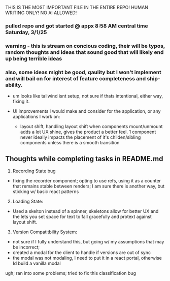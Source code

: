 THIS IS THE MOST IMPORTANT FILE IN THE ENTIRE REPO! HUMAN WRITING ONLY! NO AI ALLOWED!

### pulled repo and got started @ appx 8:58 AM central time Saturday, 3/1/25

### warning - this is stream on concious coding, their will be typos, random thoughts and ideas that sound good that will likely end up being terrible ideas

### also, some ideas might be good, qaulity but I won't implement and will bail on for interest of feature completeness and ship-ability.

- um looks like tailwind isnt setup, not sure if thats intentional, either way, fixing it.

- UI improvements I would make and consider for the application, or any applications I work on:
  - layout shift, handling layout shift when components mount/unmount adds a lot UX shine, gives the product a better feel. 1 component never ideally impacts the placement of it's childen/sibling components unless there is a smooth transition

## Thoughts while completing tasks in README.md

1. Recording State bug

- fixing the recorder component; opting to use refs, using it as a counter that remains stable between renders; I am sure there is another way, but sticking w/ basic react patterns

2. Loading State:

- Used a skelton instead of a spinner, skeletons allow for better UX and the lets you set space for text to fall gracefully and protext against layout shift.

3. Version Compatitbility System:

- not sure if I fully understand this, but going w/ my assumptions that may be incorrect;
- created a modal for the client to handle if versions are out of sync
- the modal was not modaling, I need to put it in a react portal, otherwise Id build a vanilla modal

ugh;
ran into some problems;
tried to fix this classification bug

